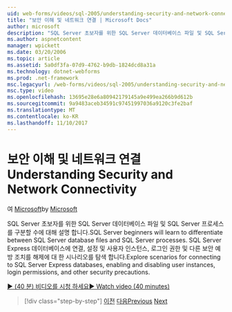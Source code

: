 ```yaml
---
uid: web-forms/videos/sql-2005/understanding-security-and-network-connectivity
title: "보안 이해 및 네트워크 연결 | Microsoft Docs"
author: microsoft
description: "SQL Server 초보자를 위한 SQL Server 데이터베이스 파일 및 SQL Server 프로세스를 구분할 수에 대해 설명 합니다. SQL Server E에 연결 하기 위한 시나리오를 탐색..."
ms.author: aspnetcontent
manager: wpickett
ms.date: 03/20/2006
ms.topic: article
ms.assetid: 5a0df3fa-07d9-4762-b9db-1824dcd8a31a
ms.technology: dotnet-webforms
ms.prod: .net-framework
msc.legacyurl: /web-forms/videos/sql-2005/understanding-security-and-network-connectivity
msc.type: video
ms.openlocfilehash: 13695e28e6a80942179145a9e499ea266b9d612b
ms.sourcegitcommit: 9a9483aceb34591c97451997036a9120c3fe2baf
ms.translationtype: MT
ms.contentlocale: ko-KR
ms.lasthandoff: 11/10/2017
---
```

<a name="understanding-security-and-network-connectivity"></a><span data-ttu-id="bd45d-104">보안 이해 및 네트워크 연결</span><span class="sxs-lookup"><span data-stu-id="bd45d-104">Understanding Security and Network Connectivity</span></span>
====================
<span data-ttu-id="bd45d-105">여 [Microsoft](https://github.com/microsoft)</span><span class="sxs-lookup"><span data-stu-id="bd45d-105">by [Microsoft](https://github.com/microsoft)</span></span>

<span data-ttu-id="bd45d-106">SQL Server 초보자를 위한 SQL Server 데이터베이스 파일 및 SQL Server 프로세스를 구분할 수에 대해 설명 합니다.</span><span class="sxs-lookup"><span data-stu-id="bd45d-106">SQL Server beginners will learn to differentiate between SQL Server database files and SQL Server processes.</span></span> <span data-ttu-id="bd45d-107">SQL Server Express 데이터베이스에 연결, 설정 및 사용자 인스턴스, 로그인 권한 및 다른 보안 예방 조치를 해제에 대 한 시나리오를 탐색 합니다.</span><span class="sxs-lookup"><span data-stu-id="bd45d-107">Explore scenarios for connecting to SQL Server Express databases, enabling and disabling user instances, login permissions, and other security precautions.</span></span>

[<span data-ttu-id="bd45d-108">&#9654; (40 분) 비디오를 시청 하세요</span><span class="sxs-lookup"><span data-stu-id="bd45d-108">&#9654; Watch video (40 minutes)</span></span>](https://channel9.msdn.com/Blogs/ASP-NET-Site-Videos/understanding-security-and-network-connectivity)

>[!div class="step-by-step"]
<span data-ttu-id="bd45d-109">[이전](more-structured-query-language.md)
[다음](connecting-your-web-application-to-sql-server-2005-express-edition.md)</span><span class="sxs-lookup"><span data-stu-id="bd45d-109">[Previous](more-structured-query-language.md)
[Next](connecting-your-web-application-to-sql-server-2005-express-edition.md)</span></span>
